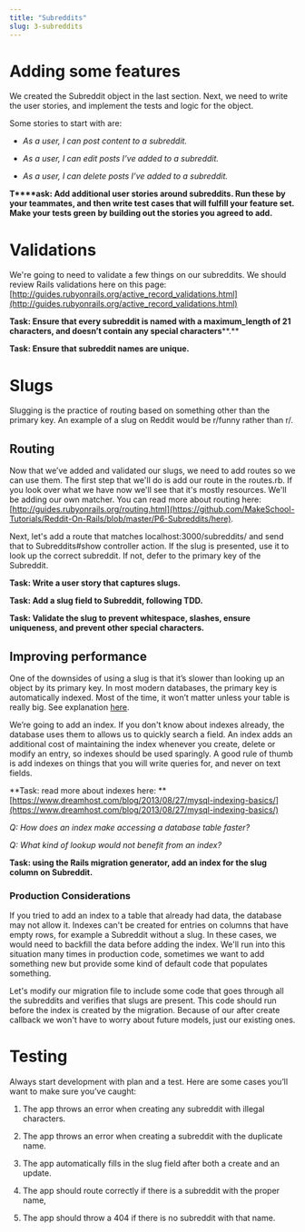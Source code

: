```yaml
---
title: "Subreddits"
slug: 3-subreddits
---
```


# Adding some features

We created the Subreddit object in the last section.  Next, we need to write the user stories, and implement the tests and logic for the object.

Some stories to start with are:

* *As a user, I can post content to a subreddit.*

* *As a user, I can edit posts I’ve added to a subreddit.*

* *As a user, I can delete posts I’ve added to a subreddit.*

**T****ask: Add additional user stories around subreddits.  Run these by your teammates, and then write test cases that will fulfill your feature set. Make your tests green by building out the stories you agreed to add.**

# Validations

We're going to need to validate a few things on our subreddits.  We should review Rails validations here on this page: [http://guides.rubyonrails.org/active_record_validations.html](http://guides.rubyonrails.org/active_record_validations.html)

**Task: Ensure that every subreddit is named with a ****maximum_length**** of 21 characters, and doesn’t contain any special characters****.**

**Task: Ensure that subreddit names are unique.**

# Slugs

Slugging is the practice of routing based on something other than the primary key. An example of a slug on Reddit would be r/funny rather than r/<primary-key>.

## Routing

Now that we’ve added and validated our slugs, we need to add routes so we can use them.  The first step that we'll do is add our route in the routes.rb. If you look over what we have now we'll see that it's mostly resources. We'll be adding our own matcher. You can read more about routing here: [http://guides.rubyonrails.org/routing.html](https://github.com/MakeSchool-Tutorials/Reddit-On-Rails/blob/master/P6-Subreddits/here).

Next, let's add a route that matches localhost:3000/subreddits/<slug> and send that to Subreddits#show controller action.  If the slug is presented, use it to look up the correct subreddit.  If not, defer to the primary key of the Subreddit.

**Task: Write a user story that captures slugs.**

**Task: Add a slug field to Subreddit, following TDD.**

**Task: Validate the slug to prevent whitespace, slashes, ensure uniqueness, and prevent other special characters.**

## Improving performance

One of the downsides of using a slug is that it’s slower than looking up an object by its primary key. In most modern databases, the primary key is automatically indexed. Most of the time, it won’t matter unless your table is really big. See explanation [here](http://stackoverflow.com/questions/12431107/performance-of-string-comparison-vs-int-join-in-sql).

We’re going to add an index. If you don't know about indexes already, the database uses them to  allows us to quickly search a field. An index adds an additional cost of maintaining the index whenever you create, delete or modify an entry, so indexes should be used sparingly. A good rule of thumb is add indexes on things that you will write queries for, and never on text fields.

**Task: read more about indexes here: **[https://www.dreamhost.com/blog/2013/08/27/mysql-indexing-basics/](https://www.dreamhost.com/blog/2013/08/27/mysql-indexing-basics/)

*Q: How does an index make accessing a database table faster?*

*Q: What kind of lookup would not benefit from an index?*

**Task: using the Rails migration generator, add an index for the slug column on Subreddit.**

### Production Considerations

If you tried to add an index to a table that already had data, the database may not allow it. Indexes can't be created for entries on columns that have empty rows, for example a Subreddit without a slug.  In these cases, we would need to backfill the data before adding the index.  We'll run into this situation many times in production code, sometimes we want to add something new but provide some kind of default code that populates something.

Let's modify our migration file to include some code that goes through all the subreddits and verifies that slugs are present. This code should run before the index is created by the migration.  Because of our after create callback we won't have to worry about future models, just our existing ones.

# Testing

Always start development with plan and a test.  Here are some cases you’ll want to make sure you’ve caught:

1. The app throws an error when creating any subreddit with illegal characters.

2. The app throws an error when creating a subreddit with the duplicate name.

3. The app automatically fills in the slug field after both a create and an update.

4. The app should route correctly if there is a subreddit with the proper name,

5. The app should throw a 404 if there is no subreddit with that name.

